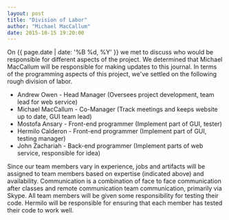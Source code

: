 ```yaml
---
layout: post
title: "Division of Labor"
author: "Michael MacCallum"
date: 2015-10-15 19:20:00
---
```


On {{ page.date | date: '%B %d, %Y' }} we met to discuss who would be responsible for different aspects of the project. We determined that Michael MacCallum will be responsible for making updates to this journal. In terms of the programming aspects of this project, we've settled on the following rough division of labor.

- Andrew Owen - Head Manager (Oversees project development, team lead for web
service)
- Michael MacCallum - Co-Manager (Track meetings and keeps website up to date, GUI
team lead)
- Mostofa Ansary - Front-end programmer (Implement part of GUI, tester)
- Hermilo Calderon - Front-end programmer (Implement part of GUI, testing manager)
- John Zachariah - Back-end programmer (Implement parts of web service, responsible
for idea)

Since our team members vary in experience, jobs and artifacts will be assigned to team
members based on expertise (indicated above) and availability. Communication is a
combination of face to face communication after classes and remote communication team
communication, primarily via Skype. All team members will be given some responsibility
for testing their code. Hermilo will be responsible for ensuring that each member has tested their
code to work well.
